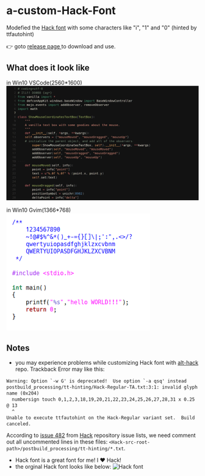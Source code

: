 # a-custom-Hack-Font

Modefied the [Hack font](https://github.com/source-foundry/Hack) with some characters like "i", "1" and "0" (hinted by ttfautohint)

:point_right: goto [release page ](https://github.com/ghsgz/a-custom-Hack-Font/releases) to download and use.

## What does it look like

in Win10 VSCode(2560\*1600)
![screenshot](https://github.com/ghsgz/a-custom-Hack-Font/blob/master/screenshots/screenshot_2022.png)

in Win10 Gvim(1366\*768)
![screenshot](https://github.com/ghsgz/a-custom-Hack-Font/blob/master/screenshots/screenshot.png)

## Notes

- you may experience problems while customizing Hack font with [alt-hack](https://github.com/source-foundry/alt-hack) repo. Trackback Error may like this:

```shell
Warning: Option `-w G' is deprecated!  Use option `-a qsq' instead
postbuild_processing/tt-hinting/Hack-Regular-TA.txt:3:1: invalid glyph name (0x204)
  numbersign touch 0,1,2,3,18,19,20,21,22,23,24,25,26,27,28,31 x 0.25  @ 13
  ^
Unable to execute ttfautohint on the Hack-Regular variant set.  Build canceled.
```

According to [issue 482](https://github.com/source-foundry/Hack/issues/482) from [Hack](https://github.com/source-foundry/Hack) repository issue lists, we need comment out all uncommented lines in these files: `<Hack-src-root-path>/postbuild_processing/tt-hinting/*.txt`.

- Hack font is a great font for me! I :heart: Hack!
- the orginal Hack font looks like below:
![Hack font](https://sourcefoundry.org/hack/assets/img/mockup/Aa-mockup-2.png)
